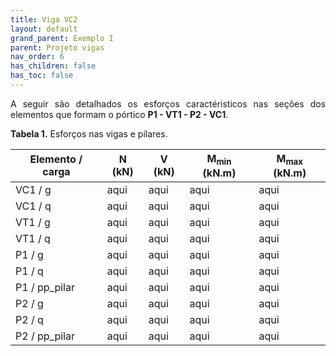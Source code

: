 ```yaml
---
title: Viga VC2
layout: default
grand_parent: Exemplo I
parent: Projeto vigas
nav_order: 6
has_children: false
has_toc: false
---
```


<!--Don't delete this script-->
<script src = "https://polyfill.io/v3/polyfill.min.js?features=es6"></script>
<script id = "MathJax-script" async src="https://cdn.jsdelivr.net/npm/mathjax@3/es5/tex-mml-chtml.js"></script>
<!--Don't delete this script-->

<p align = "justify">
A seguir são detalhados os esforços caractéristicos nas seções dos elementos que formam o pórtico <b>P1 - VT1 - P2 - VC1</b>.
</p>

<p align = "justify" id = "tab1"><b>Tabela 1.</b> Esforços nas vigas e pilares.</p>

<table style = "width:100%">
  <thead>
    <tr>
      <th>Elemento  / carga</th>
      <th>N (kN)</th>
      <th>V (kN)</th>
      <th>M<sub>min</sub> (kN.m)</th>
      <th>M<sub>max</sub> (kN.m)</th>
    </tr>
  </thead>
  <tbody>
    <tr>
      <td>VC1 / g</td>
      <td>aqui</td>
      <td>aqui</td>
      <td>aqui</td>
      <td>aqui</td>
    </tr>
    <tr>
      <td>VC1 / q</td>
      <td>aqui</td>
      <td>aqui</td>
      <td>aqui</td>
      <td>aqui</td>
    </tr>
    <tr>
      <td>VT1 / g</td>
      <td>aqui</td>
      <td>aqui</td>
      <td>aqui</td>
      <td>aqui</td>
    </tr>
    <tr>
      <td>VT1 / q</td>
      <td>aqui</td>
      <td>aqui</td>
      <td>aqui</td>
      <td>aqui</td>
    </tr>
    <tr>
      <td>P1 / g</td>
      <td>aqui</td>
      <td>aqui</td>
      <td>aqui</td>
      <td>aqui</td>
    </tr>
    <tr>
      <td>P1 / q</td>
      <td>aqui</td>
      <td>aqui</td>
      <td>aqui</td>
      <td>aqui</td>
    </tr>
    <tr>
      <td>P1 / pp_pilar</td>
      <td>aqui</td>
      <td>aqui</td>
      <td>aqui</td>
      <td>aqui</td>
    </tr>
    <tr>
      <td>P2 / g</td>
      <td>aqui</td>
      <td>aqui</td>
      <td>aqui</td>
      <td>aqui</td>
    </tr>
    <tr>
      <td>P2 / q</td>
      <td>aqui</td>
      <td>aqui</td>
      <td>aqui</td>
      <td>aqui</td>
    </tr>
    <tr>
      <td>P2 / pp_pilar</td>
      <td>aqui</td>
      <td>aqui</td>
      <td>aqui</td>
      <td>aqui</td>
    </tr>
  </tbody>
</table>

